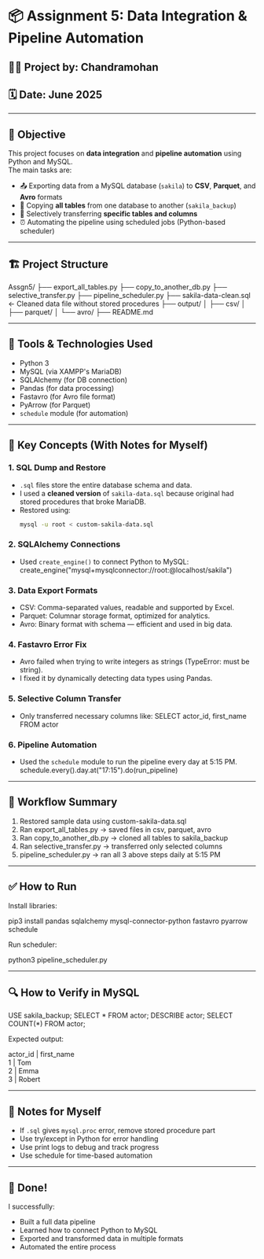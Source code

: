 # 📦 Assignment 5: Data Integration & Pipeline Automation

## 👨‍💻 Project by: Chandramohan  
## 🗓️ Date: June 2025  

---

## 📘 Objective

This project focuses on **data integration** and **pipeline automation** using Python and MySQL.  
The main tasks are:

- 📤 Exporting data from a MySQL database (`sakila`) to **CSV**, **Parquet**, and **Avro** formats
- 🔄 Copying **all tables** from one database to another (`sakila_backup`)
- 🎯 Selectively transferring **specific tables and columns**
- ⏰ Automating the pipeline using scheduled jobs (Python-based scheduler)

---

## 🏗️ Project Structure
Assgn5/
├── export_all_tables.py
├── copy_to_another_db.py
├── selective_transfer.py
├── pipeline_scheduler.py
├── sakila-data-clean.sql     ← Cleaned data file without stored procedures
├── output/
│   ├── csv/
│   ├── parquet/
│   └── avro/
├── README.md   

---

## 🔧 Tools & Technologies Used

- Python 3
- MySQL (via XAMPP's MariaDB)
- SQLAlchemy (for DB connection)
- Pandas (for data processing)
- Fastavro (for Avro file format)
- PyArrow (for Parquet)
- `schedule` module (for automation)

---

## 🧠 Key Concepts (With Notes for Myself)

### 1. **SQL Dump and Restore**
- `.sql` files store the entire database schema and data.
- I used a **cleaned version** of `sakila-data.sql` because original had stored procedures that broke MariaDB.
- Restored using:
  ```bash
  mysql -u root < custom-sakila-data.sql
### 2. SQLAlchemy Connections
- Used `create_engine()` to connect Python to MySQL:
  create_engine("mysql+mysqlconnector://root:@localhost/sakila")

### 3. Data Export Formats
- CSV: Comma-separated values, readable and supported by Excel.
- Parquet: Columnar storage format, optimized for analytics.
- Avro: Binary format with schema — efficient and used in big data.

### 4. Fastavro Error Fix
- Avro failed when trying to write integers as strings (TypeError: must be string).
- I fixed it by dynamically detecting data types using Pandas.

### 5. Selective Column Transfer
- Only transferred necessary columns like:
  SELECT actor_id, first_name FROM actor

### 6. Pipeline Automation
- Used the `schedule` module to run the pipeline every day at 5:15 PM.
  schedule.every().day.at("17:15").do(run_pipeline)

---

## 🔄 Workflow Summary

1. Restored sample data using custom-sakila-data.sql
2. Ran export_all_tables.py → saved files in csv, parquet, avro
3. Ran copy_to_another_db.py → cloned all tables to sakila_backup
4. Ran selective_transfer.py → transferred only selected columns
5. pipeline_scheduler.py → ran all 3 above steps daily at 5:15 PM

---

## ✅ How to Run

Install libraries:

pip3 install pandas sqlalchemy mysql-connector-python fastavro pyarrow schedule

Run scheduler:

python3 pipeline_scheduler.py

---

## 🔍 How to Verify in MySQL

USE sakila_backup;
SELECT * FROM actor;
DESCRIBE actor;
SELECT COUNT(*) FROM actor;

Expected output:

actor_id | first_name  
1        | Tom  
2        | Emma  
3        | Robert  

---

## 🧾 Notes for Myself

- If `.sql` gives `mysql.proc` error, remove stored procedure part
- Use try/except in Python for error handling
- Use print logs to debug and track progress
- Use schedule for time-based automation

---

## 🏁 Done!

I successfully:
- Built a full data pipeline
- Learned how to connect Python to MySQL
- Exported and transformed data in multiple formats
- Automated the entire process
